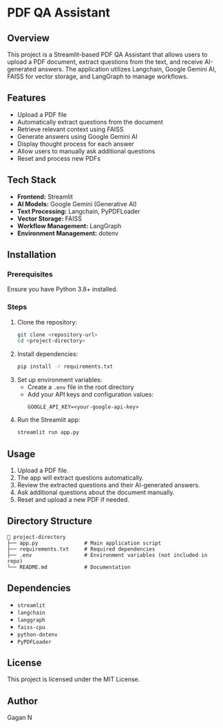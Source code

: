 # PDF QA Assistant

## Overview
This project is a Streamlit-based PDF QA Assistant that allows users to upload a PDF document, extract questions from the text, and receive AI-generated answers. The application utilizes Langchain, Google Gemini AI, FAISS for vector storage, and LangGraph to manage workflows.

## Features
- Upload a PDF file
- Automatically extract questions from the document
- Retrieve relevant context using FAISS
- Generate answers using Google Gemini AI
- Display thought process for each answer
- Allow users to manually ask additional questions
- Reset and process new PDFs

## Tech Stack
- **Frontend:** Streamlit
- **AI Models:** Google Gemini (Generative AI)
- **Text Processing:** Langchain, PyPDFLoader
- **Vector Storage:** FAISS
- **Workflow Management:** LangGraph
- **Environment Management:** dotenv

## Installation
### Prerequisites
Ensure you have Python 3.8+ installed.

### Steps
1. Clone the repository:
   ```sh
   git clone <repository-url>
   cd <project-directory>
   ```
2. Install dependencies:
   ```sh
   pip install -r requirements.txt
   ```
3. Set up environment variables:
   - Create a `.env` file in the root directory
   - Add your API keys and configuration values:
     ```env
     GOOGLE_API_KEY=<your-google-api-key>
     ```
4. Run the Streamlit app:
   ```sh
   streamlit run app.py
   ```

## Usage
1. Upload a PDF file.
2. The app will extract questions automatically.
3. Review the extracted questions and their AI-generated answers.
4. Ask additional questions about the document manually.
5. Reset and upload a new PDF if needed.

## Directory Structure
```
📂 project-directory
├── app.py               # Main application script
├── requirements.txt     # Required dependencies
├── .env                 # Environment variables (not included in repo)
└── README.md            # Documentation
```

## Dependencies
- `streamlit`
- `langchain`
- `langgraph`
- `faiss-cpu`
- `python-dotenv`
- `PyPDFLoader`

## License
This project is licensed under the MIT License.

## Author
Gagan N

